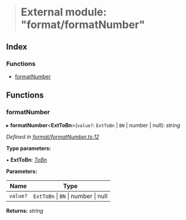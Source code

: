 > # External module: "format/formatNumber"

## Index

### Functions

* [formatNumber](_format_formatnumber_.md#formatnumber)

## Functions

###  formatNumber

▸ **formatNumber**<**ExtToBn**>(`value?`: `ExtToBn` | `BN` | number | null): *string*

*Defined in [format/formatNumber.ts:12](https://github.com/polkadot-js/common/blob/808b633/packages/util/src/format/formatNumber.ts#L12)*

**Type parameters:**

▪ **ExtToBn**: *[ToBn](../interfaces/_types_.tobn.md)*

**Parameters:**

Name | Type |
------ | ------ |
`value?` | `ExtToBn` \| `BN` \| number \| null |

**Returns:** *string*